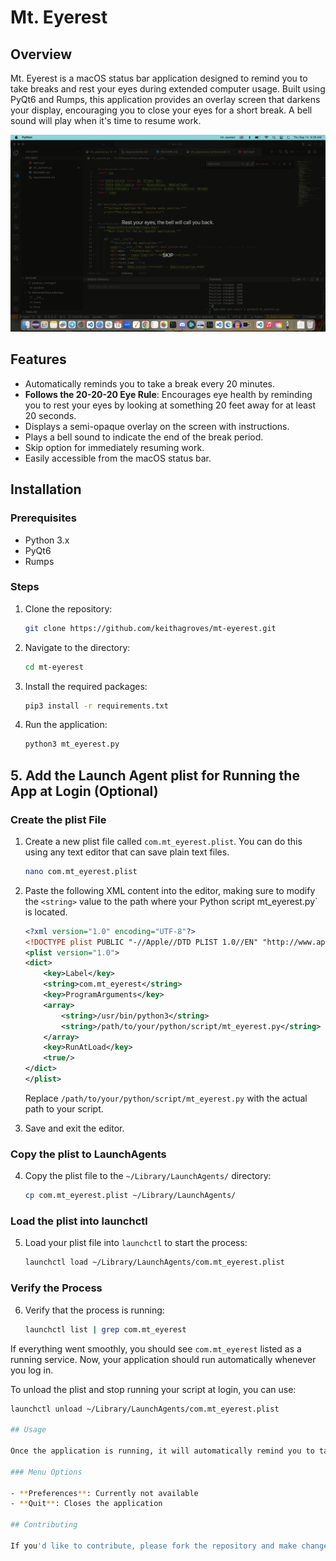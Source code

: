 # Mt. Eyerest

## Overview

Mt. Eyerest is a macOS status bar application designed to remind you to take breaks and rest your eyes during extended computer usage. Built using PyQt6 and Rumps, this application provides an overlay screen that darkens your display, encouraging you to close your eyes for a short break. A bell sound will play when it's time to resume work.

![Mt Eyerest Screenshot](mt_eyerest_screenshot.png)

## Features

- Automatically reminds you to take a break every 20 minutes.
- **Follows the 20-20-20 Eye Rule**: Encourages eye health by reminding you to rest your eyes by looking at something 20 feet away for at least 20 seconds.
- Displays a semi-opaque overlay on the screen with instructions.
- Plays a bell sound to indicate the end of the break period.
- Skip option for immediately resuming work.
- Easily accessible from the macOS status bar.


## Installation

### Prerequisites

- Python 3.x
- PyQt6
- Rumps

### Steps

1. Clone the repository:
    ```bash
    git clone https://github.com/keithagroves/mt-eyerest.git
    ```

2. Navigate to the directory:
    ```bash
    cd mt-eyerest
    ```

3. Install the required packages:
    ```bash
    pip3 install -r requirements.txt
    ```

4. Run the application:
    ```bash
    python3 mt_eyerest.py
    ```

## 5. Add the Launch Agent plist for Running the App at Login (Optional)

### Create the plist File

1. Create a new plist file called `com.mt_eyerest.plist`. You can do this using any text editor that can save plain text files.

    ```bash
    nano com.mt_eyerest.plist
    ```
   
2. Paste the following XML content into the editor, making sure to modify the `<string>` value to the path where your Python script mt_eyerest.py` is located.

    ```xml
    <?xml version="1.0" encoding="UTF-8"?>
    <!DOCTYPE plist PUBLIC "-//Apple//DTD PLIST 1.0//EN" "http://www.apple.com/DTDs/PropertyList-1.0.dtd">
    <plist version="1.0">
    <dict>
        <key>Label</key>
        <string>com.mt_eyerest</string>
        <key>ProgramArguments</key>
        <array>
            <string>/usr/bin/python3</string>
            <string>/path/to/your/python/script/mt_eyerest.py</string>
        </array>
        <key>RunAtLoad</key>
        <true/>
    </dict>
    </plist>
    ```

    Replace `/path/to/your/python/script/mt_eyerest.py` with the actual path to your script.

3. Save and exit the editor.

### Copy the plist to LaunchAgents

4. Copy the plist file to the `~/Library/LaunchAgents/` directory:

    ```bash
    cp com.mt_eyerest.plist ~/Library/LaunchAgents/
    ```

### Load the plist into launchctl

5. Load your plist file into `launchctl` to start the process:

    ```bash
    launchctl load ~/Library/LaunchAgents/com.mt_eyerest.plist
    ```

### Verify the Process

6. Verify that the process is running:

    ```bash
    launchctl list | grep com.mt_eyerest
    ```

If everything went smoothly, you should see `com.mt_eyerest` listed as a running service. Now, your application should run automatically whenever you log in.

To unload the plist and stop running your script at login, you can use:

```bash
launchctl unload ~/Library/LaunchAgents/com.mt_eyerest.plist

## Usage

Once the application is running, it will automatically remind you to take a break every 20 minutes. An overlay will appear with a message to close your eyes. You can either wait for the bell sound to resume your work or click the "SKIP" button to immediately close the overlay.

### Menu Options

- **Preferences**: Currently not available
- **Quit**: Closes the application

## Contributing

If you'd like to contribute, please fork the repository and make changes as you'd like. Pull requests are warmly welcome.
